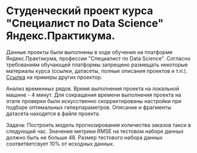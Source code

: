 # Cтуденческий проект курса "Специалист по Data Science" Яндекс.Практикума.
Данные проекты были выполнены в ходе обучения на платформе Яндекс.Практикума, профессии "Специалист по Data Science". Согласно требованиям обучающей платформы запрещено размещать некоторые материалы курса (ссылки, датасеты, полные описания проектов и т.п.).
[Ссылка](https://github.com/vkhdk/Yandex_praktikum_DS/blob/main/README.md) на примеры других проектор.

Анализ временных рядов.
Время выполнения проекта на локальной машине - 4 минут.
Для сокращения времени выполнения проекта на этапе проверки были искусственно скорректированы настройки при подборе оптимальных гиперпараметров.
Описание и фрагменты датасета находятся в файле проекта.

Задача:
Построить модель прогнозирования количества заказов такси в следующий час. Значение метрики RMSE на тестовом наборе данных должно быть не больше 48. Размер тестового набора данных соответветсвует 10% от исходных данных.